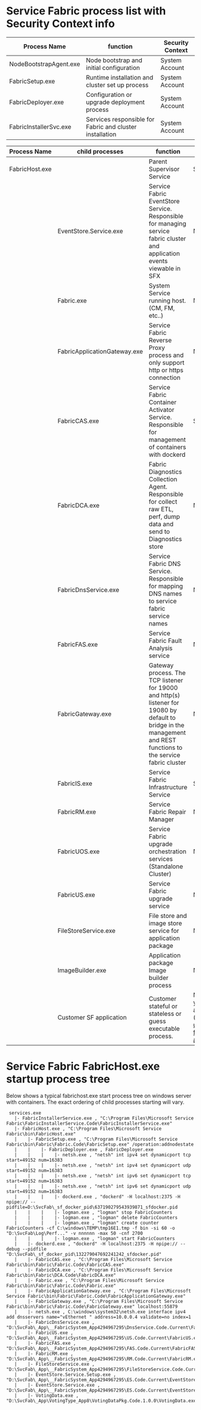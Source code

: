 # Service Fabric process list with Security Context info

| Process Name | function | Security Context |
|---|---|---|
| NodeBootstrapAgent.exe | Node bootstrap and initial configuration | System Account |
| FabricSetup.exe | Runtime installation and cluster set up process | System Account |
| FabricDeployer.exe | Configuration or upgrade deployment process | System Account |
| FabricInstallerSvc.exe | Services responsible for Fabric and cluster installation | System Account |

| Process Name | **child processes** | function | Security Context |
|---|---|---|---|
| FabricHost.exe |  | Parent Supervisor Service | System Account |
| | EventStore.Service.exe | Service Fabric EventStore Service. Responsible for managing service fabric cluster and application events viewable in SFX  | Network Service Account |
| | Fabric.exe | System Service running host. (CM, FM, etc..) | Network Service Account |
| | FabricApplicationGateway.exe | Service Fabric Reverse Proxy process and only support http or https connection | Network Service Account |
| | FabricCAS.exe | Service Fabric Container Activator Service. Responsible for management of containers with dockerd | System Account |
| | FabricDCA.exe | Fabric Diagnostics Collection Agent. Responsible for collect raw ETL, perf, dump data and send to Diagnostics store | Network Service Account |
| | FabricDnsService.exe | Service Fabric DNS Service. Responsible for mapping DNS names to service fabric service names  | Network Service Account |
| | FabricFAS.exe | Service Fabric Fault Analysis service | Network Service Account |
| | FabricGateway.exe | Gateway process. The TCP listener for 19000 and http(s) listener for 19080 by default to bridge in the management and REST functions to the service fabric cluster | Network Service Account |
| | FabricIS.exe | Service Fabric Infrastructure Service | System Account |
| | FabricRM.exe | Service Fabric Repair Manager | Network Service Account |
| | FabricUOS.exe | Service Fabric upgrade orchestration services (Standalone Cluster) | Network Service Account |
| | FabricUS.exe | Service Fabric upgrade service | Network Service Account |
| | FileStoreService.exe | File store and image store service for application package | Network Service Account |
| | ImageBuilder.exe | Application package Image builder process | Network Service Account |
| | Customer SF application | Customer stateful or stateless or guess executable process. | Network Service Account, but you can configure it through application manifest file](https://docs.microsoft.com/en-us/azure/service-fabric/service-fabric-application-runas-security) |

# Service Fabric FabricHost.exe startup process tree

Below shows a typical fabrichost.exe start process tree on windows server with containers. The exact ordering of child processes starting will vary.

```text
 services.exe 
   |- FabricInstallerService.exe , "C:\Program Files\Microsoft Service Fabric\FabricInstallerService.Code\FabricInstallerService.exe"
   |- FabricHost.exe , "C:\Program Files\Microsoft Service Fabric\bin\FabricHost.exe"
   |    |- FabricSetup.exe , "C:\Program Files\Microsoft Service Fabric\bin\Fabric\Fabric.Code\FabricSetup.exe" /operation:addnodestate
   |    |    |- FabricDeployer.exe , FabricDeployer.exe
   |    |    |    |- netsh.exe , "netsh" int ipv4 set dynamicport tcp start=49152 num=16383
   |    |    |    |- netsh.exe , "netsh" int ipv4 set dynamicport udp start=49152 num=16383
   |    |    |    |- netsh.exe , "netsh" int ipv6 set dynamicport tcp start=49152 num=16383
   |    |    |    |- netsh.exe , "netsh" int ipv6 set dynamicport udp start=49152 num=16383
   |    |    |    |- dockerd.exe , "dockerd" -H localhost:2375 -H npipe:// --pidfile=D:\SvcFab\_sf_docker_pid\637190279543939871_sfdocker.pid
   |    |    |    |- logman.exe , "logman" stop FabricCounters
   |    |    |    |- logman.exe , "logman" delete FabricCounters
   |    |    |    |- logman.exe , "logman" create counter FabricCounters -cf C:\windows\TEMP\tmp16E1.tmp -f bin -si 60 -o "D:\SvcFab\Log\Perf..." -v nnnnnn -max 50 -cnf 2700
   |    |    |    |- logman.exe , "logman" start FabricCounters
   |    |- dockerd.exe , "dockerd" -H localhost:2375 -H npipe:// --debug --pidfile "D:\SvcFab\_sf_docker_pid\132279047692241242_sfdocker.pid"
   |    |- FabricCAS.exe , "C:\Program Files\Microsoft Service Fabric\bin\Fabric\Fabric.Code\FabricCAS.exe"
   |    |- FabricDCA.exe , "C:\Program Files\Microsoft Service Fabric\bin\Fabric\DCA.Code\FabricDCA.exe"
   |    |- Fabric.exe , "C:\Program Files\Microsoft Service Fabric\bin\Fabric\Fabric.Code\Fabric.exe"
   |    |- FabricApplicationGateway.exe , "C:\Program Files\Microsoft Service Fabric\bin\Fabric\Fabric.Code\FabricApplicationGateway.exe"
   |    |- FabricGateway.exe , "C:\Program Files\Microsoft Service Fabric\bin\Fabric\Fabric.Code\FabricGateway.exe" localhost:55879
   |    |- netsh.exe , C:\windows\system32\netsh.exe interface ipv4 add dnsservers name="vEthernet " address=10.0.0.4 validate=no index=1
   |    |- FabricDnsService.exe , "D:\SvcFab\_App\__FabricSystem_App4294967295\DnsService.Code.Current\FabricDnsService.exe"
   |    |- FabricUS.exe , "D:\SvcFab\_App\__FabricSystem_App4294967295\US.Code.Current\FabricUS.exe"
   |    |- FabricFAS.exe , "D:\SvcFab\_App\__FabricSystem_App4294967295\FAS.Code.Current\FabricFAS.exe"
   |    |- FabricRM.exe , "D:\SvcFab\_App\__FabricSystem_App4294967295\RM.Code.Current\FabricRM.exe"
   |    |- FileStoreService.exe , "D:\SvcFab\_App\__FabricSystem_App4294967295\FileStoreService.Code.Current\FileStoreService.exe"
   |    |- EventStore.Service.Setup.exe , "D:\SvcFab\_App\__FabricSystem_App4294967295\ES.Code.Current\EventStore.Service.Setup.exe"
   |    |- EventStore.Service.exe , "D:\SvcFab\_App\__FabricSystem_App4294967295\ES.Code.Current\EventStore.Service.exe"
   |    |- VotingData.exe , "D:\SvcFab\_App\VotingType_App8\VotingDataPkg.Code.1.0.0\VotingData.exe"
```